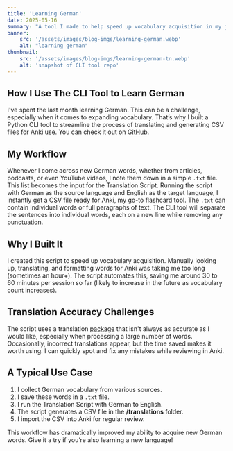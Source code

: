 ```yaml
---
title: 'Learning German'
date: 2025-05-16
summary: "A tool I made to help speed up vocabulary acquisition in my journey to acquire German"
banner:
    src: '/assets/images/blog-imgs/learning-german.webp'
    alt: "learning german"
thumbnail:
    src: '/assets/images/blog-imgs/learning-german-tn.webp' 
    alt: 'snapshot of CLI tool repo'
---
```


## How I Use The CLI Tool to Learn German

I've spent the last month learning German. This can be a challenge, especially when it comes to expanding vocabulary. That’s why I built a Python CLI tool to streamline the process of translating and generating CSV files for Anki use. You can check it out on [GitHub](https://github.com/marvinobig/translation-script.git).

## My Workflow

Whenever I come across new German words, whether from articles, podcasts, or even YouTube videos, I note them down in a simple `.txt` file. This list becomes the input for the Translation Script. Running the script with German as the source language and English as the target language, I instantly get a CSV file ready for Anki, my go-to flashcard tool. The `.txt` can contain individual words or full paragraphs of text. The CLI tool will separate the sentences into individual words, each on a new line while removing any punctuation.

## Why I Built It

I created this script to speed up vocabulary acquisition. Manually looking up, translating, and formatting words for Anki was taking me too long (sometimes an hour+). The script automates this, saving me around 30 to 60 minutes per session so far (likely to increase in the future as vocabulary count increases). 

## Translation Accuracy Challenges

The script uses a translation [package](https://pypi.org/project/translate/) that isn't always as accurate as I would like, especially when processing a large number of words. Occasionally, incorrect translations appear, but the time saved makes it worth using. I can quickly spot and fix any mistakes while reviewing in Anki.

## A Typical Use Case

1. I collect German vocabulary from various sources.
2. I save these words in a `.txt` file.
3. I run the Translation Script with German to English.
4. The script generates a CSV file in the **/translations** folder.
5. I import the CSV into Anki for regular review.

This workflow has dramatically improved my ability to acquire new German words. Give it a try if you’re also learning a new language!
